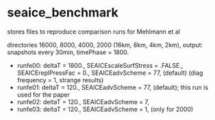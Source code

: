 # seaice_benchmark 

stores files to reproduce comparison runs for Mehlmann et al 

directories 16000, 8000, 4000, 2000 (16km, 8km, 4km, 2km), output: snapshots every 30min, timePhase = 1800.
- runfe00: deltaT = 1800., SEAICEscaleSurfStress = .FALSE., SEAICEreplPressFac = 0., SEAICEadvScheme = 77, (default) (diag frequency = 1, strange results)
- runfe01: deltaT = 120., SEAICEadvScheme = 77, (default); this run is used for the paper
- runfe02: deltaT = 120., SEAICEadvScheme =  7, 
- runfe03: deltaT = 120., SEAICEadvScheme =  1, (only for 2000)
